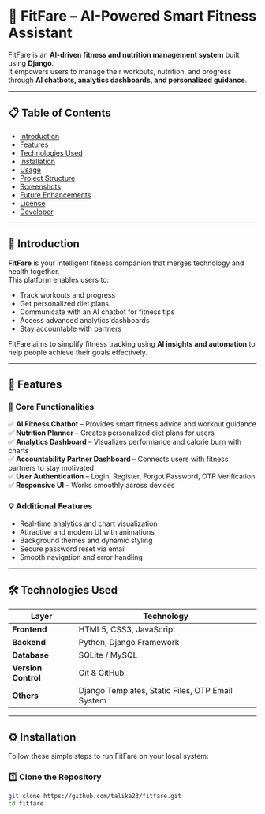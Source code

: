 # 💪 FitFare – AI-Powered Smart Fitness Assistant

FitFare is an **AI-driven fitness and nutrition management system** built using **Django**.  
It empowers users to manage their workouts, nutrition, and progress through **AI chatbots, analytics dashboards, and personalized guidance**.

---

## 📋 Table of Contents
- [Introduction](#introduction)
- [Features](#features)
- [Technologies Used](#technologies-used)
- [Installation](#installation)
- [Usage](#usage)
- [Project Structure](#project-structure)
- [Screenshots](#screenshots)
- [Future Enhancements](#future-enhancements)
- [License](#license)
- [Developer](#developer)

---

## 🧠 Introduction

**FitFare** is your intelligent fitness companion that merges technology and health together.  
This platform enables users to:
- Track workouts and progress
- Get personalized diet plans
- Communicate with an AI chatbot for fitness tips
- Access advanced analytics dashboards
- Stay accountable with partners

FitFare aims to simplify fitness tracking using **AI insights and automation** to help people achieve their goals effectively.

---

## 🚀 Features

### 🧩 Core Functionalities
✅ **AI Fitness Chatbot** – Provides smart fitness advice and workout guidance  
✅ **Nutrition Planner** – Creates personalized diet plans for users  
✅ **Analytics Dashboard** – Visualizes performance and calorie burn with charts  
✅ **Accountability Partner Dashboard** – Connects users with fitness partners to stay motivated  
✅ **User Authentication** – Login, Register, Forgot Password, OTP Verification  
✅ **Responsive UI** – Works smoothly across devices  

### 💡 Additional Features
- Real-time analytics and chart visualization  
- Attractive and modern UI with animations  
- Background themes and dynamic styling  
- Secure password reset via email  
- Smooth navigation and error handling  

---

## 🛠️ Technologies Used

| Layer | Technology |
|-------|-------------|
| **Frontend** | HTML5, CSS3, JavaScript |
| **Backend** | Python, Django Framework |
| **Database** | SQLite / MySQL |
| **Version Control** | Git & GitHub |
| **Others** | Django Templates, Static Files, OTP Email System |

---

## ⚙️ Installation

Follow these simple steps to run FitFare on your local system:

### 1️⃣ Clone the Repository
```bash
git clone https://github.com/talika23/fitfare.git
cd fitfare

